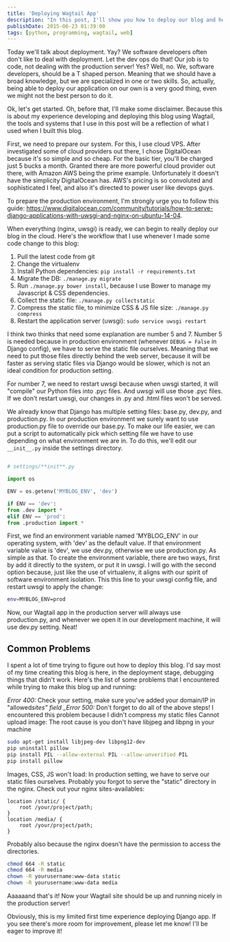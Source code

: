 ```yaml
---
title: 'Deploying Wagtail App'
description: "In this post, I'll show you how to deploy our blog and how to solve some common problems when deploying Wagtail app."
publishDate: 2015-06-23 01:39:00
tags: [python, programming, wagtail, web]
---
```


Today we'll talk about deployment. Yay? We software developers often don't like to deal with deployment. Let the dev ops do that! Our job is to code, not dealing with the production server! Yes? Well, no. We, software developers, should be a T shaped person. Meaning that we should have a broad knowledge, but we are specialized in one or two skills. So, actually, being able to deploy our application on our own is a very good thing, even we might not the best person to do it.

Ok, let's get started. Oh, before that, I'll make some disclaimer. Because this is about my experience developing and deploying this blog using Wagtail, the tools and systems that I use in this post will be a reflection of what I used when I built this blog.

First, we need to prepare our system. For this, I use cloud VPS. After investigated some of cloud providers out there, I chose DigitalOcean because it's so simple and so cheap. For the basic tier, you'll be charged just 5 bucks a month. Granted there are more powerful cloud provider out there, with Amazon AWS being the prime example. Unfortunately it doesn't have the simplicity DigitalOcean has. AWS's pricing is so convoluted and sophisticated I feel, and also it's directed to power user like devops guys.

To prepare the production environment, I'm strongly urge you to follow this guide: <https://www.digitalocean.com/community/tutorials/how-to-serve-django-applications-with-uwsgi-and-nginx-on-ubuntu-14-04>.

When everything (nginx, uwsgi) is ready, we can begin to really deploy our blog in the cloud. Here's the workflow that I use whenever I made some code change to this blog:

1. Pull the latest code from git
2. Change the virtualenv
3. Install Python dependencies: `pip install -r requirements.txt`
4. Migrate the DB: `./manage.py migrate`
5. Run `./manage.py bower install`, because I use Bower to manage my Javascript & CSS dependencies.
6. Collect the static file: `./manage.py collectstatic`
7. Compress the static file, to minimize CSS & JS file size: `./manage.py compress`
8. Restart the application server (uwsgi): `sudo service uwsgi restart`

I think two thinks that need some explanation are number 5 and 7. Number 5 is needed because in production environment (whenever `DEBUG = False` in Django config), we have to serve the static file ourselves. Meaning that we need to put those files directly behind the web server, because it will be faster as serving static files via Django would be slower, which is not an ideal condition for production setting.

For number 7, we need to restart uwsgi because when uwsgi started, it will "compile" our Python files into .pyc files. And uwsgi will use those .pyc files. If we don't restart uwsgi, our changes in .py and .html files won't be served.

We already know that Django has multiple setting files: base.py, dev.py, and production.py. In our production environment we surely want to use production.py file to override our base.py. To make our life easier, we can put a script to automatically pick which setting file we have to use depending on what environment we are in. To do this, we'll edit our `__init__.py` inside the settings directory.

```python

# settings/**init**.py

import os

ENV = os.getenv('MYBLOG_ENV', 'dev')

if ENV == 'dev':
from .dev import *
elif ENV == 'prod':
from .production import *
```

First, we find an environment variable named 'MYBLOG_ENV' in our operating system, with 'dev' as the default value. If that environment variable value is 'dev', we use dev.py, otherwise we use production.py. As simple as that. To create the environment variable, there are two ways, first by add it directly to the system, or put it in uwsgi. I will go with the second option because, just like the use of virtualenv, it aligns with our spirit of software environment isolation. This this line to your uwsgi config file, and restart uwsgi to apply the change:

```bash
env=MYBLOG_ENV=prod
```

Now, our Wagtail app in the production server will always use production.py, and whenever we open it in our development machine, it will use dev.py setting. Neat!

## Common Problems

I spent a lot of time trying to figure out how to deploy this blog. I'd say most of my time creating this blog is here, in the deployment stage, debugging things that didn't work. Here's the list of some problems that I encountered while trying to make this blog up and running:

_Error 400:_ Check your setting, make sure you've added your domain/IP in "allowed*sites" field
\_Error 500:* Don't forget to do all of the above steps! I encountered this problem because I didn't compress my static files
Cannot upload image: The root cause is you don't have libjpeg and libpng in your machine

```bash
sudo apt-get install libjpeg-dev libpng12-dev
pip uninstall pillow
pip install PIL --allow-external PIL --allow-unverified PIL
pip install pillow
```

Images, CSS, JS won't load: In production setting, we have to serve our static files ourselves. Probably you forgot to serve the "static" directory in the nginx. Check out your nginx sites-availables:

```nginx
location /static/ {
    root /your/project/path;
}
location /media/ {
    root /your/project/path;
}
```

Probably also because the nginx doesn't have the permission to access the directories.

```bash
chmod 664 -R static
chmod 664 -R media
chown -R yourusername:www-data static
chown -R yourusername:www-data media
```

Aaaaaand that's it! Now your Wagtail site should be up and running nicely in the production server!

Obviously, this is my limited first time experience deploying Django app. If you see there's more room for improvement, please let me know! I'll be eager to improve it!
